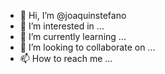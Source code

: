 - 👋 Hi, I’m @joaquinstefano
- 👀 I’m interested in ...
- 🌱 I’m currently learning ...
- 💞️ I’m looking to collaborate on ...
- 📫 How to reach me ...

<!---
joaquinstefano/joaquinstefano is a ✨ special ✨ repository because its `README.md` (this file) appears on your GitHub profile.
You can click the Preview link to take a look at your changes.
--->
